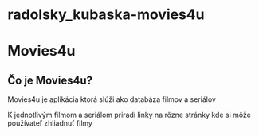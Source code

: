 # radolsky_kubaska-movies4u

<h1>Movies4u</h1>
<h2>Čo je Movies4u?</h2>
<p>Movies4u je aplikácia ktorá slúži ako databáza filmov a seriálov</p>
<p>K jednotlivým filmom a seriálom priradí linky na rôzne stránky kde si môže používateľ zhliadnuť filmy</p>

